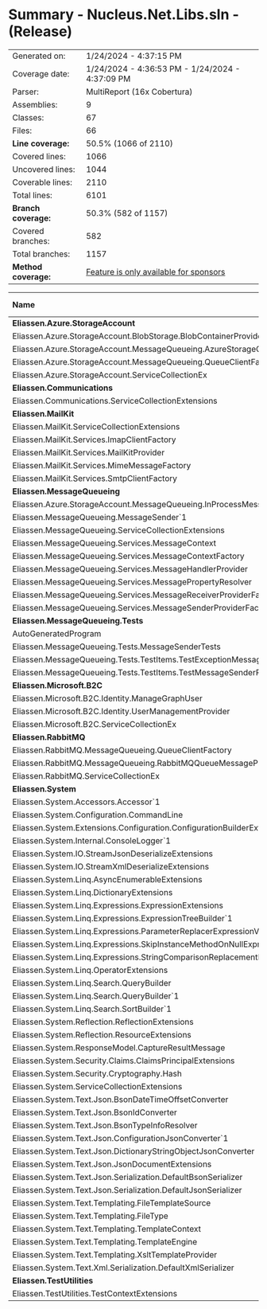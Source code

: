 # Summary - Nucleus.Net.Libs.sln - (Release)
|||
|:---|:---|
| Generated on: | 1/24/2024 - 4:37:15 PM |
| Coverage date: | 1/24/2024 - 4:36:53 PM - 1/24/2024 - 4:37:09 PM |
| Parser: | MultiReport (16x Cobertura) |
| Assemblies: | 9 |
| Classes: | 67 |
| Files: | 66 |
| **Line coverage:** | 50.5% (1066 of 2110) |
| Covered lines: | 1066 |
| Uncovered lines: | 1044 |
| Coverable lines: | 2110 |
| Total lines: | 6101 |
| **Branch coverage:** | 50.3% (582 of 1157) |
| Covered branches: | 582 |
| Total branches: | 1157 |
| **Method coverage:** | [Feature is only available for sponsors](https://reportgenerator.io/pro) |

|**Name**|**Covered**|**Uncovered**|**Coverable**|**Total**|**Line coverage**|**Covered**|**Total**|**Branch coverage**|
|:---|---:|---:|---:|---:|---:|---:|---:|---:|
|**Eliassen.Azure.StorageAccount**|**0**|**108**|**108**|**349**|**0%**|**0**|**22**|**0%**|
|Eliassen.Azure.StorageAccount.BlobStorage.BlobContainerProvider|0|59|59|172|0%|0|4|0%|
|Eliassen.Azure.StorageAccount.MessageQueueing.AzureStorageQueueMessageProvider|0|31|31|96|0%|0|14|0%|
|Eliassen.Azure.StorageAccount.MessageQueueing.QueueClientFactory|0|7|7|28|0%|0|4|0%|
|Eliassen.Azure.StorageAccount.ServiceCollectionEx|0|11|11|53|0%|0|0||
|**Eliassen.Communications**|**0**|**1**|**1**|**19**|**0%**|**0**|**0**|****|
|Eliassen.Communications.ServiceCollectionExtensions|0|1|1|19|0%|0|0||
|**Eliassen.MailKit**|**0**|**76**|**76**|**271**|**0%**|**0**|**30**|**0%**|
|Eliassen.MailKit.ServiceCollectionExtensions|0|7|7|41|0%|0|0||
|Eliassen.MailKit.Services.ImapClientFactory|0|8|8|41|0%|0|6|0%|
|Eliassen.MailKit.Services.MailKitProvider|0|12|12|46|0%|0|2|0%|
|Eliassen.MailKit.Services.MimeMessageFactory|0|41|41|102|0%|0|16|0%|
|Eliassen.MailKit.Services.SmtpClientFactory|0|8|8|41|0%|0|6|0%|
|**Eliassen.MessageQueueing**|**146**|**121**|**267**|**849**|**54.6%**|**37**|**112**|**33%**|
|Eliassen.Azure.StorageAccount.MessageQueueing.InProcessMessageProvider|0|25|25|91|0%|0|8|0%|
|Eliassen.MessageQueueing.MessageSender`1|55|0|55|107|100%|5|8|62.5%|
|Eliassen.MessageQueueing.ServiceCollectionExtensions|13|0|13|40|100%|0|0||
|Eliassen.MessageQueueing.Services.MessageContext|21|1|22|117|95.4%|3|4|75%|
|Eliassen.MessageQueueing.Services.MessageContextFactory|16|6|22|94|72.7%|11|22|50%|
|Eliassen.MessageQueueing.Services.MessageHandlerProvider|0|31|31|112|0%|0|20|0%|
|Eliassen.MessageQueueing.Services.MessagePropertyResolver|34|2|36|134|94.4%|15|26|57.6%|
|Eliassen.MessageQueueing.Services.MessageReceiverProviderFactory|0|56|56|112|0%|0|20|0%|
|Eliassen.MessageQueueing.Services.MessageSenderProviderFactory|7|0|7|42|100%|3|4|75%|
|**Eliassen.MessageQueueing.Tests**|**0**|**76**|**76**|**181**|**0%**|**0**|**4**|**0%**|
|AutoGeneratedProgram|0|1|1|4|0%|0|0||
|Eliassen.MessageQueueing.Tests.MessageSenderTests|0|68|68|140|0%|0|4|0%|
|Eliassen.MessageQueueing.Tests.TestItems.TestExceptionMessageSenderProvider|0|1|1|11|0%|0|0||
|Eliassen.MessageQueueing.Tests.TestItems.TestMessageSenderProvider|0|6|6|26|0%|0|0||
|**Eliassen.Microsoft.B2C**|**0**|**106**|**106**|**253**|**0%**|**0**|**22**|**0%**|
|Eliassen.Microsoft.B2C.Identity.ManageGraphUser|0|95|95|202|0%|0|20|0%|
|Eliassen.Microsoft.B2C.Identity.UserManagementProvider|0|7|7|27|0%|0|2|0%|
|Eliassen.Microsoft.B2C.ServiceCollectionEx|0|4|4|24|0%|0|0||
|**Eliassen.RabbitMQ**|**0**|**63**|**63**|**195**|**0%**|**0**|**14**|**0%**|
|Eliassen.RabbitMQ.MessageQueueing.QueueClientFactory|0|9|9|35|0%|0|2|0%|
|Eliassen.RabbitMQ.MessageQueueing.RabbitMQQueueMessageProvider|0|46|46|120|0%|0|12|0%|
|Eliassen.RabbitMQ.ServiceCollectionEx|0|8|8|40|0%|0|0||
|**Eliassen.System**|**789**|**471**|**1260**|**3970**|**62.6%**|**471**|**837**|**56.2%**|
|Eliassen.System.Accessors.Accessor`1|3|0|3|21|100%|0|0||
|Eliassen.System.Configuration.CommandLine|0|20|20|52|0%|0|28|0%|
|Eliassen.System.Extensions.Configuration.ConfigurationBuilderExtensions|0|8|8|42|0%|0|0||
|Eliassen.System.Internal.ConsoleLogger`1|5|3|8|28|62.5%|2|2|100%|
|Eliassen.System.IO.StreamJsonDeserializeExtensions|10|10|20|68|50%|4|8|50%|
|Eliassen.System.IO.StreamXmlDeserializeExtensions|8|12|20|69|40%|2|8|25%|
|Eliassen.System.Linq.AsyncEnumerableExtensions|0|25|25|108|0%|0|36|0%|
|Eliassen.System.Linq.DictionaryExtensions|2|0|2|43|100%|0|0||
|Eliassen.System.Linq.Expressions.ExpressionExtensions|23|15|38|104|60.5%|16|34|47%|
|Eliassen.System.Linq.Expressions.ExpressionTreeBuilder`1|293|31|324|613|90.4%|209|246|84.9%|
|Eliassen.System.Linq.Expressions.ParameterReplacerExpressionVisitor|3|0|3|14|100%|2|2|100%|
|Eliassen.System.Linq.Expressions.SkipInstanceMethodOnNullExpressionVisitor|6|0|6|25|100%|4|4|100%|
|Eliassen.System.Linq.Expressions.StringComparisonReplacementExpressionVisitor|32|2|34|89|94.1%|17|30|56.6%|
|Eliassen.System.Linq.OperatorExtensions|14|1|15|29|93.3%|7|8|87.5%|
|Eliassen.System.Linq.Search.QueryBuilder|14|19|33|329|42.4%|0|6|0%|
|Eliassen.System.Linq.Search.QueryBuilder`1|90|5|95|329|94.7%|43|62|69.3%|
|Eliassen.System.Linq.Search.SortBuilder`1|55|17|72|128|76.3%|41|48|85.4%|
|Eliassen.System.Reflection.ReflectionExtensions|83|18|101|289|82.1%|62|84|73.8%|
|Eliassen.System.Reflection.ResourceExtensions|16|9|25|81|64%|13|22|59%|
|Eliassen.System.ResponseModel.CaptureResultMessage|8|2|10|50|80%|4|4|100%|
|Eliassen.System.Security.Claims.ClaimsPrincipalExtensions|0|6|6|40|0%|0|6|0%|
|Eliassen.System.Security.Cryptography.Hash|1|0|1|19|100%|0|0||
|Eliassen.System.ServiceCollectionExtensions|37|3|40|162|92.5%|2|10|20%|
|Eliassen.System.Text.Json.BsonDateTimeOffsetConverter|18|19|37|108|48.6%|8|40|20%|
|Eliassen.System.Text.Json.BsonIdConverter|13|1|14|44|92.8%|8|14|57.1%|
|Eliassen.System.Text.Json.BsonTypeInfoResolver|0|25|25|59|0%|0|16|0%|
|Eliassen.System.Text.Json.ConfigurationJsonConverter`1|12|2|14|54|85.7%|8|10|80%|
|Eliassen.System.Text.Json.DictionaryStringObjectJsonConverter|19|15|34|121|55.8%|12|32|37.5%|
|Eliassen.System.Text.Json.JsonDocumentExtensions|0|36|36|211|0%|0|31|0%|
|Eliassen.System.Text.Json.Serialization.DefaultBsonSerializer|0|4|4|26|0%|0|0||
|Eliassen.System.Text.Json.Serialization.DefaultJsonSerializer|24|8|32|122|75%|7|10|70%|
|Eliassen.System.Text.Templating.FileTemplateSource|0|45|45|77|0%|0|4|0%|
|Eliassen.System.Text.Templating.FileType|0|1|1|22|0%|0|0||
|Eliassen.System.Text.Templating.TemplateContext|0|7|7|67|0%|0|2|0%|
|Eliassen.System.Text.Templating.TemplateEngine|0|45|45|127|0%|0|14|0%|
|Eliassen.System.Text.Templating.XsltTemplateProvider|0|45|45|108|0%|0|16|0%|
|Eliassen.System.Text.Xml.Serialization.DefaultXmlSerializer|0|12|12|92|0%|0|0||
|**Eliassen.TestUtilities**|**131**|**22**|**153**|**343**|**85.6%**|**74**|**116**|**63.7%**|
|Eliassen.TestUtilities.TestContextExtensions|131|22|153|343|85.6%|74|116|63.7%|
